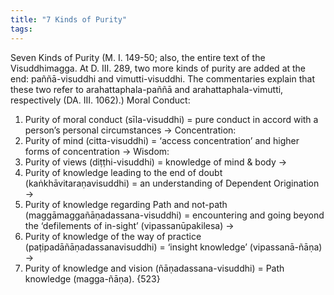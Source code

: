 ```yaml
---
title: "7 Kinds of Purity"
tags: 
---
```


Seven Kinds of Purity (M. I. 149-50; also, the entire text of the Visuddhimagga. At D. III. 289, two more kinds of purity are added at the end: paññā-visuddhi and vimutti-visuddhi. The commentaries explain that these two refer to arahattaphala-paññā and arahattaphala-vimutti, respectively (DA. III. 1062).) Moral Conduct: 
1. Purity of moral conduct (sīla-visuddhi) = pure conduct in accord with a person’s personal circumstances → Concentration: 
2. Purity of mind (citta-visuddhi) = ‘access concentration’ and higher forms of concentration → Wisdom: 
3. Purity of views (diṭṭhi-visuddhi) = knowledge of mind & body →
4. Purity of knowledge leading to the end of doubt (kaṅkhāvitaraṇavisuddhi) = an understanding of Dependent Origination → 
5. Purity of knowledge regarding Path and not-path (maggāmaggañāṇadassana-visuddhi) = encountering and going beyond the ‘defilements of in-sight’ (vipassanūpakilesa) → 
6. Purity of knowledge of the way of practice (paṭipadāñāṇadassanavisuddhi) = ‘insight knowledge’ (vipassanā-ñāṇa) → 
7. Purity of knowledge and vision (ñāṇadassana-visuddhi) = Path knowledge (magga-ñāṇa). {523}
